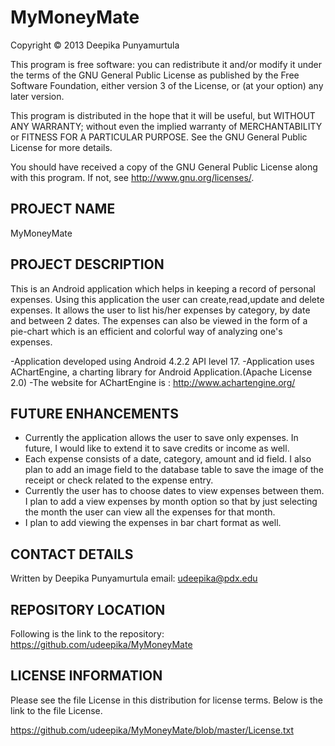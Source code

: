 MyMoneyMate
===========

Copyright © 2013 Deepika Punyamurtula

This program is free software: you can redistribute it and/or modify it under the terms of the GNU General Public License as published by the Free Software Foundation, either version 3 of the License, or (at your option) any later version.

This program is distributed in the hope that it will be useful, but WITHOUT ANY WARRANTY; without even the implied warranty of MERCHANTABILITY or FITNESS FOR A PARTICULAR PURPOSE. See the GNU General Public License for more details.

You should have received a copy of the GNU General Public License along with this program. If not, see http://www.gnu.org/licenses/.

PROJECT NAME
------------

MyMoneyMate

PROJECT DESCRIPTION
-------------------

This is an Android application which helps in keeping a record of personal expenses. 
Using this application the user can create,read,update and delete expenses. It allows the user 
to list his/her expenses by category, by date and between 2 dates. The expenses can also be viewed
in the form of a pie-chart which is an efficient and colorful way of analyzing one's expenses. 


-Application developed using Android 4.2.2 API level 17. 
-Application uses AChartEngine, a charting library for Android Application.(Apache License 2.0)
-The website for AChartEngine is : http://www.achartengine.org/


FUTURE ENHANCEMENTS
--------------------

- Currently the application allows the user to save only expenses. In future, I would like to extend it
  to save credits or income as well. 
- Each expense consists of a date, category, amount and id field. I also plan to add an image field to the 
  database table to save the image of the receipt or check related to the expense entry.
- Currently the user has to choose dates to view expenses between them. I plan to add a view expenses by month
  option so that by just selecting the month the user can view all the expenses for that month.
- I plan to add viewing the expenses in bar chart format as well.


CONTACT DETAILS
---------------

Written by Deepika Punyamurtula email: udeepika@pdx.edu


REPOSITORY LOCATION
-------------------
Following is the link to the repository:
https://github.com/udeepika/MyMoneyMate


LICENSE INFORMATION
-------------------
Please see the file License in this distribution for license terms. Below is the link to the file License.

https://github.com/udeepika/MyMoneyMate/blob/master/License.txt




